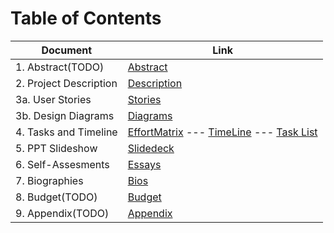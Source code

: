 # Table of Contents

| Document | Link |
| -------- | ---- |
| 1. Abstract(TODO) | [Abstract](1-project-abstract.md)   |
|2. Project Description | [Description](2-project-description.md)|
|3a. User Stories | [Stories](3-user-stories-and-design-diagrams.md)|
|3b. Design Diagrams | [Diagrams](3-user-stories-and-design-diagrams.md)|
|4. Tasks and Timeline | [EffortMatrix](4-project-tasks-and-timeline.md) --- [TimeLine](timeline.png) --- [Task List](04-project-tasks-and-timeline.md)|
|5. PPT Slideshow | [Slidedeck](Fall_Presentation.pdf)||
|6. Self-Assesments | [Essays](7-individual-assessments.md)|
|7. Biographies | [Bios](8-professional-biographies.md)|
|8. Budget(TODO) | [Budget](09-budget.md)|
|9. Appendix(TODO)| [Appendix](10-appendix.md)|
